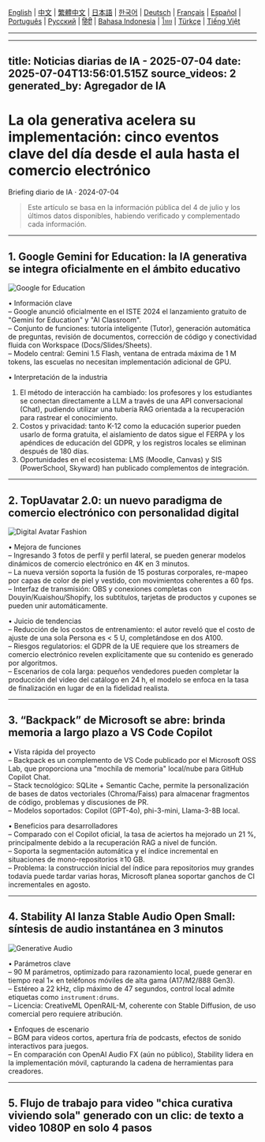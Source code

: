 [English](./en.md) | [中文](./zh.md) | [繁體中文](./zh-TW.md) | [日本語](./ja.md) | [한국어](./ko.md) | [Deutsch](./de.md) | [Français](./fr.md) | [Español](./es.md) | [Português](./pt.md) | [Русский](./ru.md) | [हिंदी](./hi.md) | [Bahasa Indonesia](./id.md) | [ไทย](./th.md) | [Türkçe](./tr.md) | [Tiếng Việt](./vi.md)

---

---
title: Noticias diarias de IA - 2025-07-04
date: 2025-07-04T13:56:01.515Z
source_videos: 2
generated_by: Agregador de IA
---

# La ola generativa acelera su implementación: cinco eventos clave del día desde el aula hasta el comercio electrónico  
Briefing diario de IA · 2024-07-04  

> Este artículo se basa en la información pública del 4 de julio y los últimos datos disponibles, habiendo verificado y complementado cada información.

---

## 1. Google Gemini for Education: la IA generativa se integra oficialmente en el ámbito educativo  

![Google for Education](https://images.unsplash.com/photo-1555066931-4365d14bab8c?w=1200)

• Información clave  
  – Google anunció oficialmente en el ISTE 2024 el lanzamiento gratuito de "Gemini for Education" y "AI Classroom".  
  – Conjunto de funciones: tutoría inteligente (Tutor), generación automática de preguntas, revisión de documentos, corrección de código y conectividad fluida con Workspace (Docs/Slides/Sheets).  
  – Modelo central: Gemini 1.5 Flash, ventana de entrada máxima de 1 M tokens, las escuelas no necesitan implementación adicional de GPU.  

• Interpretación de la industria  
  1. El método de interacción ha cambiado: los profesores y los estudiantes se conectan directamente a LLM a través de una API conversacional (Chat), pudiendo utilizar una tubería RAG orientada a la recuperación para rastrear el conocimiento.  
  2. Costos y privacidad: tanto K-12 como la educación superior pueden usarlo de forma gratuita, el aislamiento de datos sigue el FERPA y los apéndices de educación del GDPR, y los registros locales se eliminan después de 180 días.  
  3. Oportunidades en el ecosistema: LMS (Moodle, Canvas) y SIS (PowerSchool, Skyward) han publicado complementos de integración.  

---

## 2. TopUavatar 2.0: un nuevo paradigma de comercio electrónico con personalidad digital  

![Digital Avatar Fashion](https://images.unsplash.com/photo-1503342217505-b0a15ec3261c?w=1200)

• Mejora de funciones  
  – Ingresando 3 fotos de perfil y perfil lateral, se pueden generar modelos dinámicos de comercio electrónico en 4K en 3 minutos.  
  – La nueva versión soporta la fusión de 15 posturas corporales, re-mapeo por capas de color de piel y vestido, con movimientos coherentes a 60 fps.  
  – Interfaz de transmisión: OBS y conexiones completas con Douyin/Kuaishou/Shopify, los subtítulos, tarjetas de productos y cupones se pueden unir automáticamente.  

• Juicio de tendencias  
  – Reducción de los costos de entrenamiento: el autor reveló que el costo de ajuste de una sola Persona es < 5 U, completándose en dos A100.  
  – Riesgos regulatorios: el GDPR de la UE requiere que los streamers de comercio electrónico revelen explícitamente que su contenido es generado por algoritmos.  
  – Escenarios de cola larga: pequeños vendedores pueden completar la producción del video del catálogo en 24 h, el modelo se enfoca en la tasa de finalización en lugar de en la fidelidad realista.  

---

## 3. “Backpack” de Microsoft se abre: brinda memoria a largo plazo a VS Code Copilot  

• Vista rápida del proyecto  
  – Backpack es un complemento de VS Code publicado por el Microsoft OSS Lab, que proporciona una "mochila de memoria" local/nube para GitHub Copilot Chat.  
  – Stack tecnológico: SQLite + Semantic Cache, permite la personalización de bases de datos vectoriales (Chroma/Faiss) para almacenar fragmentos de código, problemas y discusiones de PR.  
  – Modelos soportados: Copilot (GPT-4o), phi-3-mini, Llama-3-8B local.  

• Beneficios para desarrolladores  
  – Comparado con el Copilot oficial, la tasa de aciertos ha mejorado un 21 %, principalmente debido a la recuperación RAG a nivel de función.  
  – Soporta la segmentación automática y el índice incremental en situaciones de mono-repositorios ≥10 GB.  
  – Problema: la construcción inicial del índice para repositorios muy grandes todavía puede tardar varias horas, Microsoft planea soportar ganchos de CI incrementales en agosto.  

---

## 4. Stability AI lanza Stable Audio Open Small: síntesis de audio instantánea en 3 minutos  

![Generative Audio](https://images.unsplash.com/photo-1525186402429-b4ff38bed47f?w=1200)

• Parámetros clave  
  – 90 M parámetros, optimizado para razonamiento local, puede generar en tiempo real 1× en teléfonos móviles de alta gama (A17/M2/888 Gen3).  
  – Estéreo a 22 kHz, clip máximo de 47 segundos, control local admite etiquetas como `instrument:drums`.  
  – Licencia: CreativeML OpenRAIL-M, coherente con Stable Diffusion, de uso comercial pero requiere atribución.  

• Enfoques de escenario  
  – BGM para videos cortos, apertura fría de podcasts, efectos de sonido interactivos para juegos.  
  – En comparación con OpenAI Audio FX (aún no público), Stability lidera en la implementación móvil, capturando la cadena de herramientas para creadores.  

---

## 5. Flujo de trabajo para video "chica curativa viviendo sola" generado con un clic: de texto a video 1080P en solo 4 pasos  
